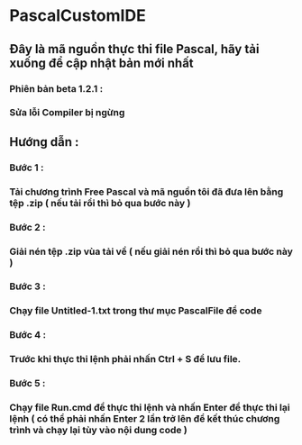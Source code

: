 # PascalCustomIDE

## Đây là mã nguồn thực thi file Pascal, hãy tải xuống để cập nhật bản mới nhất
### Phiên bản beta 1.2.1 :
### Sửa lỗi Compiler bị ngừng 

## Hướng dẫn :

### Bước 1 :
### Tải chương trình Free Pascal và mã nguồn tôi đã đưa lên bằng tệp .zip ( nếu tải rồi thì bỏ qua bước này )

### Bước 2 :
### Giải nén tệp .zip vùa tải về ( nếu giải nén rồi thì bỏ qua bước này )

### Bước 3 :
### Chạy file Untitled-1.txt trong thư mục PascalFile để code

### Bước 4 :
### Trước khi thực thi lệnh phải nhấn Ctrl + S để lưu file.

### Bước 5 :
### Chạy file Run.cmd để thực thi lệnh và nhấn Enter để thực thi lại lệnh ( có thể phải nhấn Enter 2 lần trở lên để kết thúc chương trình và chạy lại tùy vào nội dung code )

